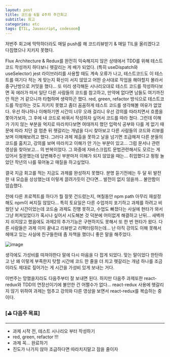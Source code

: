 ```yaml
---
layout: post
title: 코드숨 6월 4주차 주간회고
subtitle: 회고
categories: etc
tags: [TIL, Javascript, codesoom]
---
```





저번주 회고에 막막하더라도 매일 push를 해 코드리뷰받기 & 매일 TIL을 올리겠다고 다짐했으나 지키지 못했다.

Flux Architecture & Redux를 완전히 익숙해지지 않은 상태에서
TDD를 위해 테스트 코드 작성까지 하다보니 헷갈리는 게 배가 되었다.
(특히 useDispatch와 useSelector)
jest 라이브러리를 사용할 때도 계속 오류가 나고,
테스트코드도 이 테스트를 여기다 적는 게 맞는지 확신이 서지 않았고
어떤 순서대로 작업을 해야할지 몰라서 중구난방으로 커밋을 했다...
또 미리 생각해둔 시나리오대로 테스트 코드를 작성하다보면 꼭 에러가 떠서 
일단 다른 사람들의 코드를 참고하고, 만약에 없다면 남들도 여기까진 안 적은 거 같으니까 타협하며 생략하곤 했다.
red, green, refactor 방식으로 테스트코드를 작성하는 것도 지키지 못했고
좀더 꼼꼼하게 테스트 코드를 생각해볼 여유가 없었다. 우선 하나하나 이해하기엔 시간이 너무 오래 걸리니 
우선 강의를 따라치면서 흐름을 쫓아가보자, 그 후에 내 코드로 바꿔서 작성하자 싶어서 코드를 따라 쳤다.
그런데 이해가 가지 않는 부분을 억지로 따라치다보면
여태까지 했던 입력식 공부와 다를 게 없기 때문에
따라 치던 걸 멈춘 뒤
헷갈리는 개념을 다시 찾아보고 다른 사람들의 코드와 리뷰를 보며 이해해보려고 했다.
그러다 과제 제출을 못하고 날을 넘기면 조급해져
다른 분들의 코드를 훔치고, 강의를 보며 따라치고
이해가 안 가는 부분이 있고... 그럼 문서나 관련 영상을 찾아보고... 의 반복이었다.
그 와중에 자바스크립트 문법관련해서도 모르는 게 있어서 질문했는데
답변해주신 부분마저 이해가 되지 않았을 때는...
취업했다고 펑펑 놀았던 작년의 나를 묶어놓고 매질을 하고싶었다. 

결국 지금 회고를 적는 지금도 과제를 완성하지 못했다.
분명 듣기전에는 두 달 뒤 발전한 내 모습을 상상했는데
이렇게 끌려가듯이 간다면... 발전이 없지 않을까...
불안함이 엄습했다.

전에 다른 프로젝트를 하다가 뭘 잘못 건드렸는지, 며칠동안 npm path 아무리 재설정해도
npm이 써지질 않았다... 특히 토요일은 다른 수업까지 포기하고 
과제를 하려고 비웠던 낮 시간이었는데 코드숨 과제도 진행 못하고, 수업도 빠졌다는 사실에
현타가 와서 그냥 퍼져있었다가
혹시나 싶어서 시도해본 것 덕분에 어이없게 해결하고 난뒤...
새벽까지 쉬지않고 했음에도 과제2의 추가기능은 구현하지도 못해서
또 한 번 현타가 왔다. 다른 사람들은 과제 이미 끝내고 리뷰받고 리팩터링하는데...
난 아직 강의도 이해 못해서 헤매고 있는 사실에 친구들한테 좀 자책을 했더니 좋은 말을 해주었다.

![image](https://user-images.githubusercontent.com/73337811/177043173-b30b4b19-b59d-40ff-8886-74210e2bd4ff.png)

생각에도 가성비를 따져야한다 말에 다시 마음을 다 잡게 되었다.
맞는 말이었다 한탄하고 난 왜 이렇게 부족한지 탓할 시간에
코드 한 줄을 더 치고
헷갈리는 개념 하나를 조금이라도 제대로 짚어가는 게 시간을 가성비 있게 보내는 거다.

이번주는 망했을지라도 다음주부터 잘 보내면 된다.
하지만 다음주 과제또한 react-redux와 TDD의 연장선이기에 불안한 건 어쩔수가 없다...
react-redux 사용에 헷갈리지 않기 위하여
과제는 멈추고 강의와 다른 영상을 보면서 react-redux를 복습하는 중이다.



### [⛳ 다음주 목표]
---

- 과제 시작 전, 테스트 시나리오 부터 작성하기
- red, green, refactor !!! 
- 과제 꼭... 완료하기
- 진도가 나가지 않아 조급하다면 따라치지말고 잠을 줄이자


